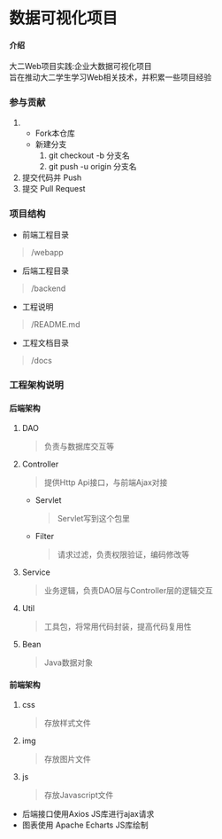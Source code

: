 # 数据可视化项目

#### 介绍
大二Web项目实践:企业大数据可视化项目  
旨在推动大二学生学习Web相关技术，并积累一些项目经验

### 参与贡献

1.  
    * Fork本仓库
    * 新建分支
        1. git checkout -b 分支名
        2. git push -u origin 分支名
2.  提交代码并 Push
3.  提交 Pull Request

### 项目结构

* 前端工程目录

> /webapp

* 后端工程目录

> /backend

* 工程说明

> /README.md

* 工程文档目录

> /docs



### 工程架构说明
#### 后端架构
1. DAO
    
    > 负责与数据库交互等
2. Controller
    > 提供Http Api接口，与前端Ajax对接
    * Servlet
        
        > Servlet写到这个包里
    * Filter
        
        > 请求过滤，负责权限验证，编码修改等
3. Service
    
    > 业务逻辑，负责DAO层与Controller层的逻辑交互
4. Util
    
    > 工具包，将常用代码封装，提高代码复用性
5. Bean
    
    > Java数据对象

#### 前端架构
1. css
    > 存放样式文件
2. img
    > 存放图片文件
3. js
    > 存放Javascript文件
* 后端接口使用Axios JS库进行ajax请求
* 图表使用 Apache Echarts JS库绘制

